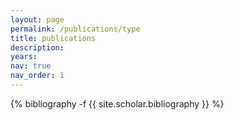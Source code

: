 ```yaml
---
layout: page
permalink: /publications/type
title: publications
description: 
years: 
nav: true
nav_order: 1
---
```

<!-- _pages/publications.md -->
<div class="publications">

{% bibliography -f {{ site.scholar.bibliography }} %}

</div>
